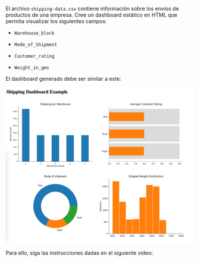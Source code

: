 El archivo `shipping-data.csv` contiene información sobre los envios de productos de una empresa. Cree un dashboard estático en HTML que permita visualizar los siguientes campos:

* `Warehouse_block`

* `Mode_of_Shipment`

* `Customer_rating`

* `Weight_in_gms`

El dashboard generado debe ser similar a este:

![dashboard](https://github.com/jdvelasq/LAB_matplotlib_dashboard/blob/main/shipping-dashboard-example.png)

Para ello, siga las instrucciones dadas en el siguiente video:


